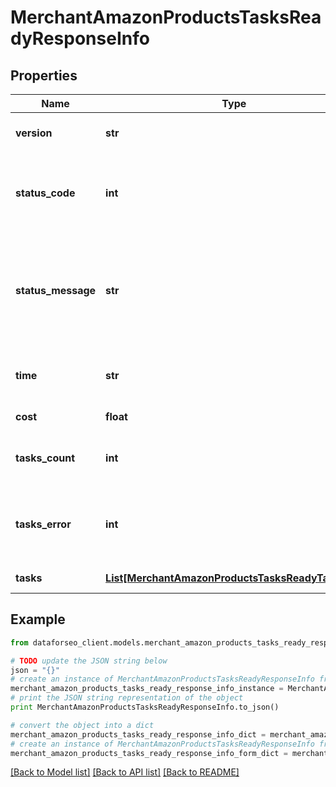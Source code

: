 # MerchantAmazonProductsTasksReadyResponseInfo


## Properties

Name | Type | Description | Notes
------------ | ------------- | ------------- | -------------
**version** | **str** | the current version of the API | [optional] 
**status_code** | **int** | general status code you can find the full list of the response codes here | [optional] 
**status_message** | **str** | general informational message you can find the full list of general informational messages here | [optional] 
**time** | **str** | total execution time, seconds | [optional] 
**cost** | **float** | total tasks cost, USD | [optional] 
**tasks_count** | **int** | the number of tasks in the tasks array | [optional] 
**tasks_error** | **int** | the number of tasks in the tasks array returned with an error | [optional] 
**tasks** | [**List[MerchantAmazonProductsTasksReadyTaskInfo]**](MerchantAmazonProductsTasksReadyTaskInfo.md) | array of tasks | [optional] 

## Example

```python
from dataforseo_client.models.merchant_amazon_products_tasks_ready_response_info import MerchantAmazonProductsTasksReadyResponseInfo

# TODO update the JSON string below
json = "{}"
# create an instance of MerchantAmazonProductsTasksReadyResponseInfo from a JSON string
merchant_amazon_products_tasks_ready_response_info_instance = MerchantAmazonProductsTasksReadyResponseInfo.from_json(json)
# print the JSON string representation of the object
print MerchantAmazonProductsTasksReadyResponseInfo.to_json()

# convert the object into a dict
merchant_amazon_products_tasks_ready_response_info_dict = merchant_amazon_products_tasks_ready_response_info_instance.to_dict()
# create an instance of MerchantAmazonProductsTasksReadyResponseInfo from a dict
merchant_amazon_products_tasks_ready_response_info_form_dict = merchant_amazon_products_tasks_ready_response_info.from_dict(merchant_amazon_products_tasks_ready_response_info_dict)
```
[[Back to Model list]](../README.md#documentation-for-models) [[Back to API list]](../README.md#documentation-for-api-endpoints) [[Back to README]](../README.md)


